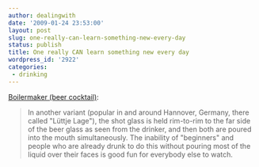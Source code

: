 ```yaml
---
author: dealingwith
date: '2009-01-24 23:53:00'
layout: post
slug: one-really-can-learn-something-new-every-day
status: publish
title: One really CAN learn something new every day
wordpress_id: '2922'
categories:
 - drinking
---
```


[Boilermaker (beer cocktail)][1]:

> In another variant (popular in and around Hannover, Germany, there called
"Lüttje Lage"), the shot glass is held rim-to-rim to the far side of the beer
glass as seen from the drinker, and then both are poured into the mouth
simultaneously. The inability of "beginners" and people who are already drunk
to do this without pouring most of the liquid over their faces is good fun for
everybody else to watch.

   [1]: http://en.wikipedia.org/wiki/Boilermaker_(beer_cocktail)

